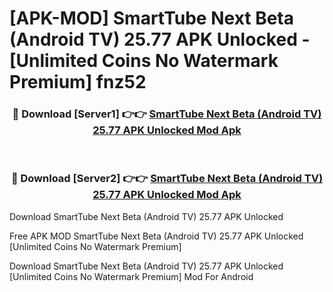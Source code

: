 # [APK-MOD] SmartTube Next Beta (Android TV) 25.77 APK Unlocked - [Unlimited Coins No Watermark Premium] fnz52



<div align="center">
<h3>🔴 Download [Server1] 👉👉 <a href="https://momento.my/?title=SmartTube_Next_Beta_(Android_TV)_25.77_APK_Unlocked">SmartTube Next Beta (Android TV) 25.77 APK Unlocked Mod Apk</a></h3><br>

<h3>🔴 Download [Server2] 👉👉 <a href="https://momento.my/?title=SmartTube_Next_Beta_(Android_TV)_25.77_APK_Unlocked">SmartTube Next Beta (Android TV) 25.77 APK Unlocked Mod Apk</a></h3>
</div>



Download SmartTube Next Beta (Android TV) 25.77 APK Unlocked 

Free APK MOD SmartTube Next Beta (Android TV) 25.77 APK Unlocked [Unlimited Coins No Watermark Premium]

Download SmartTube Next Beta (Android TV) 25.77 APK Unlocked [Unlimited Coins No Watermark Premium] Mod For Android

